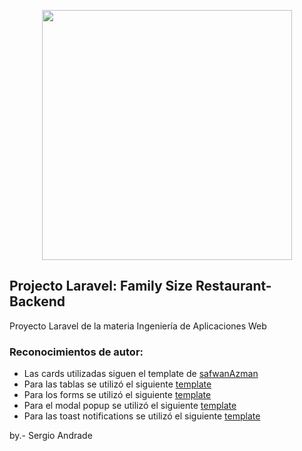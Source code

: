 <p align="center"><a href="https://laravel.com" target="_blank"><img src="https://raw.githubusercontent.com/laravel/art/master/logo-lockup/5%20SVG/2%20CMYK/1%20Full%20Color/laravel-logolockup-cmyk-red.svg" width="400"></a></p>

## Projecto Laravel: Family Size Restaurant-Backend

Proyecto Laravel de la materia Ingeniería de Aplicaciones Web

### Reconocimientos de autor:
* Las cards utilizadas siguen el template de [safwanAzman](https://github.com/safwanAzman)
* Para las tablas se utilizó el siguiente [template](https://tailwindui.com/components/application-ui/lists/tables)
* Para los forms se utilizó el siguiente [template](https://tailwindcomponents.com/component/form-with-file-input)
* Para el modal popup se utilizó el siguiente [template](https://www.creative-tim.com/learning-lab/tailwind-starter-kit/documentation/javascript/modals/regular)
* Para las toast notifications se utilizó el siguiente [template](https://tailwindcomponents.com/component/toast-notification)

by.- Sergio Andrade